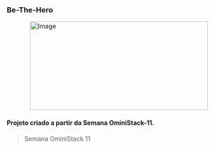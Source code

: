 ### Be-The-Hero

<img alt="Image" width="400" height="200" style="display: flex; margin: 0 auto" src="https://user-images.githubusercontent.com/62043171/78095946-bbc56100-73ae-11ea-9d05-2de546dc84de.png" />



#### Projeto criado a partir da Semana OminiStack-11.

> Semana OminiStack 11


